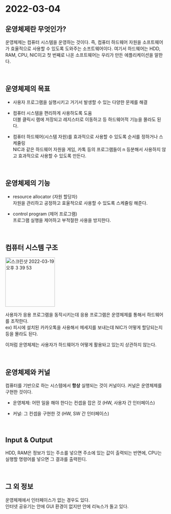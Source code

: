 # 2022-03-04

## 운영체제란 무엇인가?

운영체제는 컴퓨터 시스템을 운영하는 것이다. 즉, 컴퓨터 하드웨어 자원을 소프트웨어가 효율적으로 사용할 수 있도록 도와주는 소프트웨어이다.
여기서 하드웨어는 HDD, RAM, CPU, NIC이고 첫 번째로 나온 소프트웨어는 우리가 만든 에플리케이션을 말한다.

<br/>

## 운영체제의 목표

- 사용자 프로그램을 실행시키고 거기서 발생할 수 있는 다양한 문제를 해결

- 컴퓨터 시스템을 편리하게 사용하도록 도움<br/>
  더블 클릭시 램에 저장되고 레지스터로 이동하고 등 하드웨어적 기능을 몰라도 된다.

- 컴퓨터 하드웨어(시스템 자원)를 효과적으로 사용할 수 있도록 순서를 정하거나 스케쥴링<br/>
  NIC과 같은 하드웨어 자원을 게임, 카톡 등의 프로그램들이 n 등분해서 사용하지 않고 효과적으로 사용할 수 있도록 만든다.

<br/>

## 운영체제의 기능

- resource allocator (자원 할당자)<br/>
  자원을 관리하고 공정하고 효울적으로 사용할 수 있도록 스케쥴링 해준다.

- control program (제어 프로그램)<br/>
  프로그램 실행을 제어하고 부적절한 사용을 방지한다.

<br/>

## 컴퓨터 시스템 구조

<img width="155" alt="스크린샷 2022-03-19 오후 3 39 53" src="https://user-images.githubusercontent.com/67616146/159110553-52f167a6-ff2f-4b6e-81c6-e17c6eb4c70b.png">

사용자가 응용 프로그램을 동작시키는데 응용 프로그램은 운영체제를 통해서 하드웨어를 조작한다.<br/>
ex) 피시에 설치된 카카오톡을 사용해서 메세지를 보내는데 NIC가 어떻게 할당되는지 등을 몰라도 된다.<br/>

이처럼 운영체제는 사용자가 하드웨어가 어떻게 활용돠고 있는지 상관하지 않는다.

<br/>

## 운영체제와 커널

컴퓨터를 기반으로 하는 시스템에서 **항상** 실행되는 것이 커널이다. 커널은 운영체제를 구현한 것이다.<br/>

- 운영체제: 어떤 일을 해야 한다는 컨셉을 잡은 것 (HW, 사용자 간 인터페이스)<br/>

- 커널: 그 컨셉을 구현한 것 (HW, SW 간 인터페이스)

<br/>

## Input & Output

HDD, RAM은 정보가 있는 주소를 넣으면 주소에 있는 값이 출력되는 반면에, CPU는 실행할 명령어를 넣으면 그 결과를 출력힌디.

<br/>

## 그 외 정보

운영체제에서 인터페이스가 없는 경우도 있다.<br/>
인터넷 공유기는 안에 GUI 환경이 없지만 안에 리눅스가 돌고 있다.
